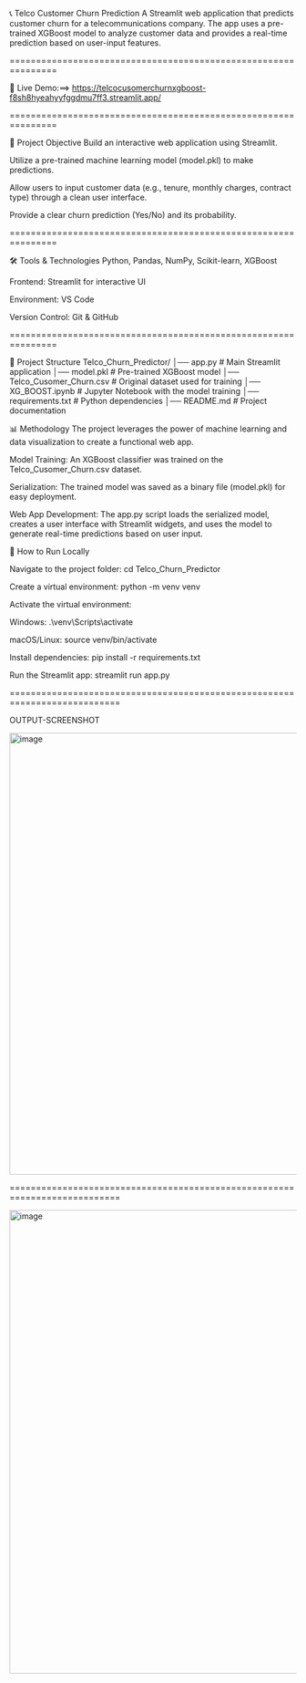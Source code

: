 📞 Telco Customer Churn Prediction
A Streamlit web application that predicts customer churn for a telecommunications company. The app uses a pre-trained XGBoost model to analyze customer data and provides a real-time prediction based on user-input features.

===============================================================

🚀 Live Demo:==> https://telcocusomerchurnxgboost-f8sh8hyeahyyfggdmu7ff3.streamlit.app/

===============================================================

📌 Project Objective
Build an interactive web application using Streamlit.

Utilize a pre-trained machine learning model (model.pkl) to make predictions.

Allow users to input customer data (e.g., tenure, monthly charges, contract type) through a clean user interface.

Provide a clear churn prediction (Yes/No) and its probability.

===============================================================

🛠️ Tools & Technologies
Python, Pandas, NumPy, Scikit-learn, XGBoost

Frontend: Streamlit for interactive UI

Environment: VS Code

Version Control: Git & GitHub

===============================================================

📂 Project Structure
Telco_Churn_Predictor/
│── app.py                 # Main Streamlit application
│── model.pkl              # Pre-trained XGBoost model
│── Telco_Cusomer_Churn.csv # Original dataset used for training
│── XG_BOOST.ipynb         # Jupyter Notebook with the model training
│── requirements.txt       # Python dependencies
│── README.md              # Project documentation

📊 Methodology
The project leverages the power of machine learning and data visualization to create a functional web app.

Model Training: An XGBoost classifier was trained on the Telco_Cusomer_Churn.csv dataset.

Serialization: The trained model was saved as a binary file (model.pkl) for easy deployment.

Web App Development: The app.py script loads the serialized model, creates a user interface with Streamlit widgets, and uses the model to generate real-time predictions based on user input.

🚀 How to Run Locally

Navigate to the project folder: cd Telco_Churn_Predictor

Create a virtual environment: python -m venv venv

Activate the virtual environment:

Windows: .\venv\Scripts\activate

macOS/Linux: source venv/bin/activate

Install dependencies: pip install -r requirements.txt

Run the Streamlit app: streamlit run app.py


===========================================================================

OUTPUT-SCREENSHOT

<img width="1913" height="775" alt="image" src="https://github.com/user-attachments/assets/bed8aa35-de0d-433d-a918-8b6109d06adc" />

===========================================================================

<img width="1148" height="813" alt="image" src="https://github.com/user-attachments/assets/129167e3-71b4-40eb-a16c-26296ef3304a" />


